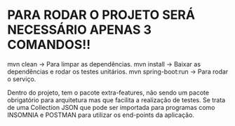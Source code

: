 # PARA RODAR O PROJETO SERÁ NECESSÁRIO APENAS 3 COMANDOS!!

mvn clean -> Para limpar as dependências.
mvn install -> Baixar as dependências e rodar os testes unitários.
mvn spring-boot:run -> Para rodar o serviço.


Dentro do projeto, tem o pacote extra-features, não sendo um pacote obrigatório para arquitetura
mas que facilita a realização de testes. Se trata de uma Collection JSON que pode ser importada
para programas como INSOMNIA e POSTMAN para utilizar os end-points da aplicação.